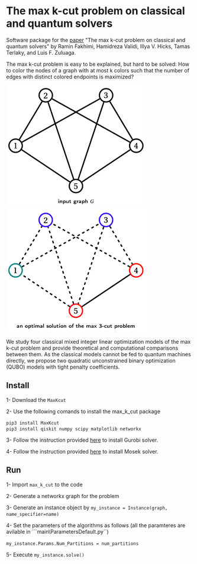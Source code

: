 # The max k-cut problem on classical and quantum solvers

Software package for the [paper](https://engineering.lehigh.edu/sites/engineering.lehigh.edu/files/_DEPARTMENTS/ise/pdf/tech-papers/21/21T_007.pdf) "The max k-cut problem on classical and quantum solvers" by Ramin Fakhimi, Hamidreza Validi, Illya V. Hicks, Tamas Terlaky, and Luis F. Zuluaga.

The max k-cut problem is easy to be explained, but hard to be solved: How to color the nodes of a graph with at most k colors such that the number of edges with distinct colored endpoints is maximized?

![Figure 1](readme_images/input_graph.png?raw=true "Input graph")
![Figure 2](readme_images/solution_max_3-cut.png?raw=true "An optimal solution for the max 3-cut problem")

We study four classical mixed integer linear optimization models of the max k-cut problem and provide theoretical and computational comparisons between them. As the classical models cannot be fed to quantum machines directly, we propose two quadratic unconstrained binary optimization (QUBO) models with tight penalty coefficients. 


## Install

1- Download the ```MaxKcut```

2- Use the following comands to install the max_k_cut package

```
pip3 install MaxKcut
pip3 install qiskit numpy scipy matplotlib networkx
```

3- Follow the instruction provided [here](https://support.gurobi.com/hc/en-us/articles/360044290292-How-do-I-install-Gurobi-for-Python-) to install Gurobi solver.

4- Follow the instruction provided [here](https://docs.mosek.com/latest/install/installation.html) to install Mosek solver.

## Run

1- Import ```max_k_cut``` to the code

2- Generate a networkx graph for the problem

3- Generate an instance object by ```my_instance = Instance(graph, name_specifier=name)```

4- Set the parameters of the algorithms as follows (all the paramteres are avilable in ```main\ParametersDefault.py``)

```my_instance.Params.Num_Partitions = num_partitions```

5- Execute ```my_instance.solve()```

